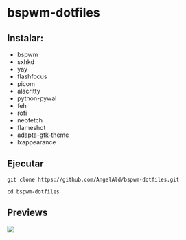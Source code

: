# bspwm-dotfiles

## Instalar:

* bspwm
* sxhkd
* yay
* flashfocus
* picom 
* alacritty
* python-pywal
* feh
* rofi
* neofetch
* flameshot
* adapta-gtk-theme
* lxappearance

## Ejecutar

```
git clone https://github.com/AngelAld/bspwm-dotfiles.git

cd bspwm-dotfiles

```

## Previews
![](https://i.imgur.com/TSdtbRp.png)



